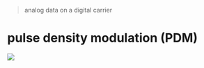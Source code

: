 >analog data on a digital carrier



# pulse density modulation (PDM)


![](https://upload.wikimedia.org/wikipedia/commons/2/20/Pulse-density_modulation_1_period.gif)

